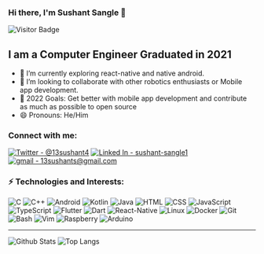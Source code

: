 ### Hi there, I'm Sushant Sangle 👋

![Visitor Badge](https://visitor-badge.laobi.icu/badge?page_id=SushantSangle.SushantSangle)

## I am a Computer Engineer Graduated in 2021
- 🌱 I’m currently exploring react-native and native android.
- 👯 I’m looking to collaborate with other robotics enthusiasts or Mobile app development.
- 🥅 2022 Goals: Get better with mobile app development and contribute as much as possible to open source
- 😄 Pronouns: He/Him

### Connect with me:

[![Twitter - @13sushant4](https://img.shields.io/badge/Twitter-13sushant4-blue?logo=twitter&style=social&link=https://twitter.com/13sushant4&link=https://twitter.com/13sushant4)](https://twitter.com/13sushant4)
[![Linked In - sushant-sangle1](https://img.shields.io/badge/LinkedIn-blue?logo=linkedin&style=flat&logoColor=white&link=https://www.linkedin.com/in/sushant-sangle1/)](https://www.linkedin.com/in/sushant-sangle1/)
[![gmail - 13sushants@gmail.com](https://img.shields.io/badge/13sushants@gmail.com-ea4335?logo=gmail&style=flat&logoColor=white&link=mailto:13sushants@gmail.com)](mailto:13sushants@gmail.com)
<br />

### ⚡ Technologies and Interests:
![C](https://img.shields.io/badge/Programming-brown?logo=c&style=for-the-badge&labelColor=black)
![C++ ](https://img.shields.io/badge/Cpp-b0c0d0?style=for-the-badge&logo=cplusplus&labelColor=black)
![Android](https://img.shields.io/badge/Android-72df7c?style=for-the-badge&logo=android&labelColor=black)
![Kotlin](https://img.shields.io/badge/Kotlin-8677fe?style=for-the-badge&logo=kotlin&labelColor=black)
![Java](https://img.shields.io/badge/Java-brown?style=for-the-badge&logo=java)
![HTML](https://img.shields.io/badge/HTML-e44e30?style=for-the-badge&logo=html5&labelColor=black)
![CSS](https://img.shields.io/badge/CSS-1a6fb4?style=for-the-badge&logo=css3&labelColor=black)
![JavaScript](https://img.shields.io/badge/JavaScript-efd823?style=for-the-badge&logo=javascript&labelColor=black)
![TypeScript](https://img.shields.io/badge/TypeScript-2f74c0?style=for-the-badge&labelColor=black&logo=typescript)
![Flutter](https://img.shields.io/badge/Flutter-2a9bf1?style=for-the-badge&labelColor=black&logo=flutter)
![Dart](https://img.shields.io/badge/Dart-2a9bf1?style=for-the-badge&labelColor=black&logo=dart)
![React-Native](https://img.shields.io/badge/React%20Native-61dafb?style=for-the-badge&labelColor=black&logo=react)
![Linux](https://img.shields.io/badge/Linux-black?style=for-the-badge&labelColor=black&logo=linux)
![Docker](https://img.shields.io/badge/Docker-2391e6?style=for-the-badge&labelColor=black&logo=docker)
![Git](https://img.shields.io/badge/Git-e94e32?style=for-the-badge&labelColor=black&logo=git)
![Bash](https://img.shields.io/badge/Bash-4a4e55?style=for-the-badge&labelColor=black&logo=gnubash)
![Vim](https://img.shields.io/badge/Vim-4c9434?style=for-the-badge&labelColor=black&logo=vim)
![Raspberry](https://img.shields.io/badge/Raspberry%20Pi-cd4154?style=for-the-badge&labelColor=black&logo=raspberrypi)
![Arduino](https://img.shields.io/badge/Arduino-358284?style=for-the-badge&labelColor=black&logo=arduino)

---

![Github Stats](https://github-readme-stats.vercel.app/api?username=SushantSangle&count_private=true&show_icons=true&include_all_commits=true)
![Top Langs](https://github-readme-stats.vercel.app/api/top-langs/?username=SushantSangle&hide=TeX&layout=compact)
